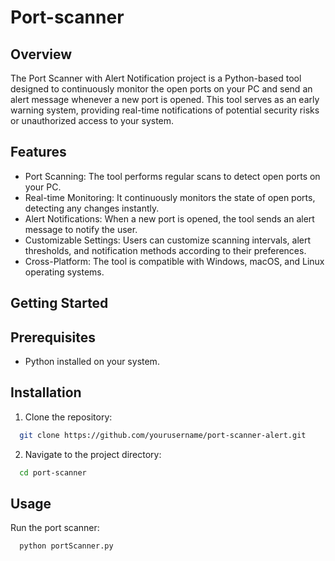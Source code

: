 # Port-scanner

## Overview
The Port Scanner with Alert Notification project is a Python-based tool designed to continuously monitor the open ports on your PC and send an alert message whenever a new port is opened. This tool serves as an early warning system, providing real-time notifications of potential security risks or unauthorized access to your system.

## Features
- Port Scanning: The tool performs regular scans to detect open ports on your PC.
- Real-time Monitoring: It continuously monitors the state of open ports, detecting any changes instantly.
- Alert Notifications: When a new port is opened, the tool sends an alert message to notify the user.
- Customizable Settings: Users can customize scanning intervals, alert thresholds, and notification methods according to their preferences.
- Cross-Platform: The tool is compatible with Windows, macOS, and Linux operating systems.

## Getting Started
## Prerequisites
- Python installed on your system.

## Installation
1. Clone the repository:
```bash
  git clone https://github.com/yourusername/port-scanner-alert.git
```

2. Navigate to the project directory:
```bash
  cd port-scanner
```

## Usage
Run the port scanner:
```bash
  python portScanner.py
```


   

    

